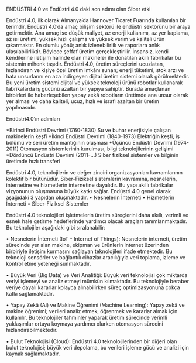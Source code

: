 ENDÜSTRİ 4.0 ve Endüstri 4.0 daki son adımı olan Siber etki

Endüstri 4.0, ilk olarak Almanya’da Hannover Ticaret Fuarında kullanılan bir terimdir. 
Endüstri 4.0‘da amaç bilişim sektörü ile endüstri sektörünü bir araya getirmektir. 
Ana amaç ise düşük maliyet, az enerji kullanımı, az yer kaplama, az ısı üretimi, yüksek hızlı çalışma ve yüksek verim ve kaliteli ürün çıkarmaktır. 
En olumlu yönü; anlık izlenebilirlik ve raporlara anlık ulaşılabilirliktir. 
Böylece şeffaf üretim gerçekleştirilir.
İnsansız, kendi kendilerine iletişim halinde olan makineler ile donatılan akıllı fabrikalar bu sistemin mihenk taşıdır. 
Endüstri 4.0, üretim süreçlerini ucuzlatan, hızlandıran ve kişiye özel üretim imkânı sunan; enerji tüketimi, stok arzı ve
hata unsurlarını en aza indirgeyen dijital üretim sistemi olarak görülmektedir. Bu yeni üretim sistemi dijital ve yüksek teknoloji ürünü robotlar kullanarak 
fabrikalarda iş gücünü azaltan bir yapıya sahiptir. Burada amaçlanan birbirleri ile haberleşebilen yapay zekâ robotların üretimde ana unsur olarak yer alması ve daha kaliteli, ucuz, hızlı ve israfı azaltan bir üretim yapılmasıdır.

Endüstri4.0’ın adımları

*Birinci Endüstri Devrimi (1760-1830) Su ve buhar enerjisiyle çalışan makinelerin keşfi 
*İkinci Endüstri Devrimi (1840-1973) Elektriğin keşfi, iş bölümü ve seri üretim mantığının oluşması 
*Üçüncü Endüstri Devrimi (1974-2011) Otomasyon sistemlerinin kurulması, bilgi teknolojilerinin gelişimi 
*Dördüncü Endüstri Devrimi (2011-…) Siber fiziksel sistemler ve bilginin üretimde hızlı transferi

Endüstri 4.0, teknolojilerin ve değer zinciri organizasyonları kavramlarının kolektif bir bütünüdür. 
Siber-Fiziksel sistemlerin kavramına, nesnelerin, internetine ve hizmetlerin internetine dayalıdır. 
Bu yapı akıllı fabrikalar vizyonunun oluşmasına büyük katkı sağlar. Endüstri 4.0 genel olarak aşağıdaki 3 yapıdan oluşmaktadır.
•	Nesnelerin İnterneti
•	Hizmetlerin İnterneti
•	Siber-Fiziksel Sistemler

 Endüstri 4.0 teknolojileri işletmelerin üretim süreçlerini daha akıllı, verimli ve esnek hale getirme hedeflerinde yardımcı olacak araçları tanımlanmaktadır.
 Bu teknolojiler aşağıdaki gibi sıralanabilir:

•	Nesnelerin İnterneti (IoT - Internet of Things): Nesnelerin interneti, üretim sürecinde yer alan makine, ekipman ve ürünlerin internet üzerinden birbiriyle iletişim kurmasını sağlayan teknolojileri ifade etmektedir. Bu teknoloji sensörler ve bağlantılı cihazlar aracılığıyla veri toplama, izleme ve kontrol etme yeteneği sunmaktadır.

•	Büyük Veri (Big Data) ve Veri Analitiği: Büyük veri teknolojisi çok miktarda veriyi işlemeyi ve analiz etmeyi mümkün kılmaktadır. Bu teknolojiyle beraber veriye dayalı kararlar kolayca alınabilirken süreç optimizasyonuna çokça katkı sağlamaktadır.

•	Yapay Zekâ (AI) ve Makine Öğrenimi (Machine Learning): Yapay zekâ ve makine öğrenimi; verileri analiz etmek, öğrenmek ve kararlar almak için kullanılır. 
Bu teknolojiler tahminler yaparak üretim sürecinde verimli yaklaşımlar ortaya koymaya yardımcı olurken otomasyon sürecini hızlandırabilmektedir.

•	Bulut Teknolojisi (Cloud): Endüstri 4.0 teknolojilerinden bir diğeri olan bulut teknolojisi; büyük veri depolama, bu verileri işleme gücü ve analizi için kaynak sağlamaktadır.
